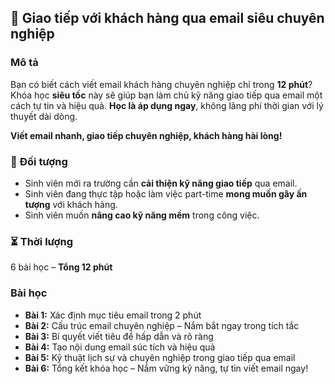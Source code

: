 ## 📌 Giao tiếp với khách hàng qua email siêu chuyên nghiệp  

### Mô tả  
Bạn có biết cách viết email khách hàng chuyên nghiệp chỉ trong **12 phút**? Khóa học **siêu tốc** này sẽ giúp bạn làm chủ kỹ năng giao tiếp qua email một cách tự tin và hiệu quả. **Học là áp dụng ngay**, không lãng phí thời gian với lý thuyết dài dòng.  

**Viết email nhanh, giao tiếp chuyên nghiệp, khách hàng hài lòng!**  

### 🎯 Đối tượng  
- Sinh viên mới ra trường cần **cải thiện kỹ năng giao tiếp** qua email.  
- Sinh viên đang thực tập hoặc làm việc part-time **mong muốn gây ấn tượng** với khách hàng.  
- Sinh viên muốn **nâng cao kỹ năng mềm** trong công việc.  

### ⏳ Thời lượng  
6 bài học – **Tổng 12 phút**  

### Bài học  
- **Bài 1:** Xác định mục tiêu email trong 2 phút  
- **Bài 2:** Cấu trúc email chuyên nghiệp – Nắm bắt ngay trong tích tắc  
- **Bài 3:** Bí quyết viết tiêu đề hấp dẫn và rõ ràng  
- **Bài 4:** Tạo nội dung email súc tích và hiệu quả  
- **Bài 5:** Kỹ thuật lịch sự và chuyên nghiệp trong giao tiếp qua email  
- **Bài 6:** Tổng kết khóa học – Nắm vững kỹ năng, tự tin viết email ngay!